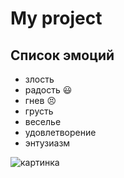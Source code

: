 # My project
## Список эмоций
* злость
* радость :smiley:
* гнев :persevere:
* грусть
* веселье
* удовлетворение
* энтузиазм

![картинка](https://all-aforizmy.ru/wp-content/uploads/2022/07/1920x1200_1411196_www.artfile.ru_.jpg)